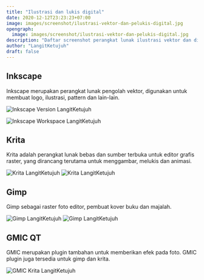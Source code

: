 ```yaml
---
title: "Ilustrasi dan lukis digital"
date: 2020-12-12T23:23:23+07:00
image: images/screenshot/ilustrasi-vektor-dan-pelukis-digital.jpg
opengraph:
  image: images/screenshot/ilustrasi-vektor-dan-pelukis-digital.jpg
description: "Daftar screenshot perangkat lunak ilustrasi vektor dan digital painting"
author: "LangitKetujuh"
draft: false
---
```


## Inkscape

Inkscape merupakan perangkat lunak pengolah vektor, digunakan untuk membuat logo, ilustrasi, pattern dan lain-lain.

![Inkscape Version LangitKetujuh](/images/screenshot/inkscape-langitketujuh-id-1.webp)

![Inkscape Workspace LangitKetujuh](/images/screenshot/inkscape-langitketujuh-id-2.webp)

## Krita

Krita adalah perangkat lunak bebas dan sumber terbuka untuk editor grafis raster, yang dirancang terutama untuk menggambar, melukis dan animasi.

![Krita LangitKetujuh](/images/screenshot/krita-langitketujuh-id-1.webp)
![Krita LangitKetujuh](/images/screenshot/krita-langitketujuh-id-2.webp)

## Gimp

Gimp sebagai raster foto editor, pembuat kover buku dan majalah.


![Gimp LangitKetujuh](/images/screenshot/gimp-langitketujuh-id-1.webp)
![Gimp LangitKetujuh](/images/screenshot/gimp-langitketujuh-id-2.webp)

## GMIC QT

GMIC merupakan plugin tambahan untuk memberikan efek pada foto. GMIC plugin juga tersedia untuk gimp dan krita.

![GMIC Krita LangitKetujuh](/images/screenshot/gmic-langitketujuh-id.webp)
